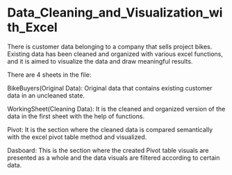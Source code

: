 # Data_Cleaning_and_Visualization_with_Excel

There is customer data belonging to a company that sells project bikes. Existing data has been cleaned and organized with various excel functions, and it is aimed 
to visualize the data and draw meaningful results.

There are 4 sheets in the file:

BikeBuyers(Original Data): Original data that contains existing customer data in an uncleaned state.

WorkingSheet(Cleaning Data): It is the cleaned and organized version of the data in the first sheet with the help of functions.

Pivot: It is the section where the cleaned data is compared semantically with the excel pivot table method and visualized.

Dasboard: This is the section where the created Pivot table visuals are presented as a whole and the data visuals are filtered according to certain data.

